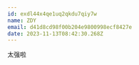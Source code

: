 ```yaml
---
id: exdl44x4qe1uq2qkdu7qiy7w
name: ZDY
email: d41d8cd98f00b204e9800998ecf8427e
date: 2023-11-13T08:42:30.268Z
---
```

太强啦
